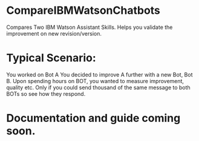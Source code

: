 # CompareIBMWatsonChatbots
Compares Two IBM Watson Assistant Skills. Helps you validate the improvement on new revision/version.

# Typical Scenario:
You worked on Bot A
You decided to improve A further with a new Bot, Bot B.
Upon spending hours on BOT, you wanted to measure improvement, quality etc.
Only if you could send thousand of the same message to both BOTs so see how they respond.

# Documentation and guide coming soon.